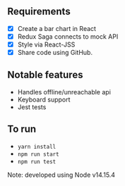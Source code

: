 ## Requirements

- [x] Create a bar chart in React
- [x] Redux Saga connects to mock API
- [x] Style via React-JSS
- [x] Share code using GitHub.

## Notable features

- Handles offline/unreachable api
- Keyboard support
- Jest tests

## To run

- `yarn install`
- `npm run start`
- `npm run test`

Note: developed using Node v14.15.4
